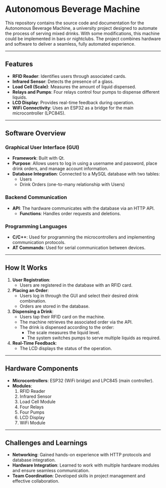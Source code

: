 # Autonomous Beverage Machine

This repository contains the source code and documentation for the Autonomous Beverage Machine, a university project designed to automate the process of serving mixed drinks. With some modifications, this machine could be implemented in bars or nightclubs. The project combines hardware and software to deliver a seamless, fully automated experience.

---

## Features

- **RFID Reader**: Identifies users through associated cards.
- **Infrared Sensor**: Detects the presence of a glass.
- **Load Cell (Scale)**: Measures the amount of liquid dispensed.
- **Relays and Pumps**: Four relays control four pumps to dispense different liquids.
- **LCD Display**: Provides real-time feedback during operation.
- **WiFi Connectivity**: Uses an ESP32 as a bridge for the main microcontroller (LPC845).

---

## Software Overview

### Graphical User Interface (GUI)
- **Framework**: Built with Qt.
- **Purpose**: Allows users to log in using a username and password, place drink orders, and manage account information.
- **Database Integration**: Connected to a MySQL database with two tables:
  - Users
  - Drink Orders (one-to-many relationship with Users)

### Backend Communication
- **API**: The hardware communicates with the database via an HTTP API.
  - **Functions**: Handles order requests and deletions.

### Programming Languages
- **C/C++**: Used for programming the microcontrollers and implementing communication protocols.
- **AT Commands**: Used for serial communication between devices.

---

## How It Works

1. **User Registration**:
   - Users are registered in the database with an RFID card.
2. **Placing an Order**:
   - Users log in through the GUI and select their desired drink combination.
   - Orders are stored in the database.
3. **Dispensing a Drink**:
   - Users tap their RFID card on the machine.
   - The machine retrieves the associated order via the API.
   - The drink is dispensed according to the order:
     - The scale measures the liquid level.
     - The system switches pumps to serve multiple liquids as required.
4. **Real-Time Feedback**:
   - The LCD displays the status of the operation.

---

## Hardware Components

- **Microcontrollers**: ESP32 (WiFi bridge) and LPC845 (main controller).
- **Modules**:
  1. RFID Reader
  2. Infrared Sensor
  3. Load Cell Module
  4. Four Relays
  5. Four Pumps
  6. LCD Display
  7. WiFi Module

---

## Challenges and Learnings

- **Networking**: Gained hands-on experience with HTTP protocols and database integration.
- **Hardware Integration**: Learned to work with multiple hardware modules and ensure seamless communication.
- **Team Coordination**: Developed skills in project management and effective collaboration.



